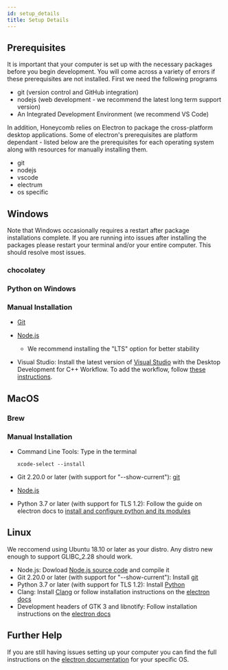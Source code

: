 ```yaml
---
id: setup_details
title: Setup Details
---
```


## Prerequisites

It is important that your computer is set up with the necessary packages before you begin development. You will come across a variety of errors if these prerequisites are not installed. First we need the following programs

- git (version control and GitHub integration)
- nodejs (web development - we recommend the latest long term support version)
- An Integrated Development Environment (we recommend VS Code)
  
In addition, Honeycomb relies on Electron to package the cross-platform desktop applications. Some of electron's prerequisites are platform dependant - listed below are the prerequisites for each operating system along with resources for manually installing them.

- git
- nodejs
- vscode
- electrum
- os specific

## Windows

Note that Windows occasionally requires a restart after package installations complete. If you are running into issues after installing the packages please restart your terminal and/or your entire computer. This should resolve most issues.

### chocolatey


### Python on Windows


### Manual Installation

- [Git](https://git-scm.com/download/win)
- [Node.js](https://nodejs.org/en/download/)
  - We recommend installing the "LTS" option for better stability

- Visual Studio:
  Install the latest version of [Visual Studio](https://visualstudio.microsoft.com/downloads/) with the Desktop Development for C++ Workflow.
  To add the workflow, follow [these instructions](https://docs.microsoft.com/en-us/cpp/build/vscpp-step-0-installation?view=msvc-160#:~:text=If%20you%20have%20Visual%20Studio,Then%2C%20choose%20Modify).

## MacOS

### Brew

### Manual Installation

- Command Line Tools: Type in the terminal

  ```terminal
  xcode-select --install
  ```

- Git 2.20.0 or later (with support for "--show-current"): [git](https://git-scm.com/downloads/)
- [Node.js](https://nodejs.org/en/download/)
- Python 3.7 or later (with support for TLS 1.2):
  Follow the guide on electron docs to [install and configure python and its modules](https://www.electronjs.org/docs/development/build-instructions-macos#python)

## Linux

We reccomend using Ubuntu 18.10 or later as your distro. Any distro new enough to support GLIBC_2.28 should work.

- Node.js:
  Dowload [Node.js source code](https://nodejs.org/en/download/) and compile it
- Git 2.20.0 or later (with support for "--show-current"):
  Install [git](https://git-scm.com/downloads/)
- Python 3.7 or later (with support for TLS 1.2):
  Install [Python](https://www.python.org/downloads/)
- Clang:
  Install [Clang](https://clang.llvm.org/get_started.html) or follow installation instructions on the [electron docs](https://www.electronjs.org/docs/development/build-instructions-linux#prerequisites)
- Development headers of GTK 3 and libnotify:
  Follow installation instructions on the [electron docs](https://www.electronjs.org/docs/development/build-instructions-linux#prerequisites)

## Further Help

If you are still having issues setting up your computer you can find the full instructions on the [electron documentation](https://www.electronjs.org/docs/development/build-instructions-gn) for your specific OS.
